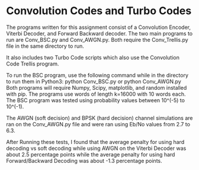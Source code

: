 # Convolution Codes and Turbo Codes
The programs written for this assignment consist of a Convolution Encoder, Viterbi Decoder, and Forward Backward decoder. The two main programs to run are Conv_BSC.py and Conv_AWGN.py. Both require the Conv_Trellis.py file in the same directory to run.

It also includes two Turbo Code scripts which also use the Convolution Code Trellis program.

To run the BSC program, use the following command while in the directory to run them in Python3:
  python Conv_BSC.py
  or 
  python Conv_AWGN.py
Both programs will require Numpy, Scipy, matplotlib, and random installed with pip.
	The programs use words of length k=16000 with 10 words each. The BSC program was tested using probability values between 10^(-5) to 10^(-1).
 
The AWGN (soft decision) and BPSK (hard decision) channel simulations are ran on the Conv_AWGN.py file and were ran using Eb/No values from 2.7 to 6.3.
 
 
After Running these tests, I found that the average penalty for using hard decoding vs soft decoding while using AWGN on the Viterbi Decoder was about 2.5 percentage points while the average  penalty for using hard Forward/Backward Decoding was about -1.3 percentage points.

